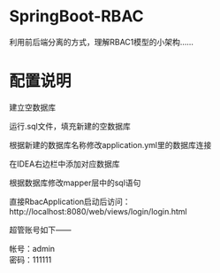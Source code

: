 # SpringBoot-RBAC

利用前后端分离的方式，理解RBAC1模型的小架构……

# 配置说明

建立空数据库

运行.sql文件，填充新建的空数据库

根据新建的数据库名称修改application.yml里的数据库连接

在IDEA右边栏中添加对应数据库

根据数据库修改mapper层中的sql语句

直接RbacApplication启动后访问：http://localhost:8080/web/views/login/login.html

超管账号如下——

帐号：admin            
密码：111111
